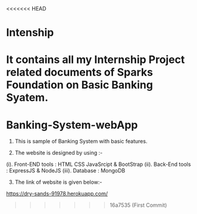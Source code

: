 <<<<<<< HEAD
# Intenship
It contains all my Internship Project related documents of Sparks Foundation on Basic Banking Syatem.
=======
# Banking-System-webApp

1. This is sample of Banking System with basic features.

2. The website is designed by using :-

(i). Front-END tools : HTML CSS JavaSrcipt & BootStrap
(ii). Back-End tools : ExpressJS & NodeJS
(iii). Database : MongoDB

3. The link of website is given below:-

https://dry-sands-91978.herokuapp.com/
>>>>>>> 16a7535 (First Commit)
